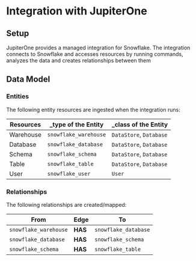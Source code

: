 # Integration with JupiterOne

## Setup

JupiterOne provides a managed integration for Snowflake. The integration
connects to Snowflake and accesses resources by running commands, analyzes the
data and creates relationships between them

## Data Model

### Entities

The following entity resources are ingested when the integration runs:

| Resources | \_type of the Entity  | \_class of the Entity   |
| --------- | --------------------- | ----------------------- |
| Warehouse | `snowflake_warehouse` | `DataStore`, `Database` |
| Database  | `snowflake_database`  | `DataStore`, `Database` |
| Schema    | `snowflake_schema`    | `DataStore`, `Database` |
| Table     | `snowflake_table`     | `DataStore`, `Database` |
| User      | `snowflake_user`      | `User`                  |

### Relationships

The following relationships are created/mapped:

| From                  | Edge    | To                   |
| --------------------- | ------- | -------------------- |
| `snowflake_warehouse` | **HAS** | `snowflake_database` |
| `snowflake_database`  | **HAS** | `snowflake_schema`   |
| `snowflake_schema`    | **HAS** | `snowflake_table`    |

